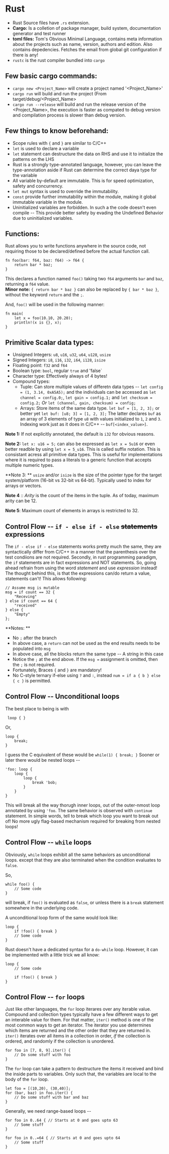 # Rust

- Rust Source files have `.rs` extension.
- **Cargo:** Is a colletion of package manager, build system, documentation generator and test runner
- **toml files:** Tom's Obvious Minimal Language, contains meta information about the projects such as name, version, authors and edition. Also contains depedencies. Fetches the email from global git configuration if there is any!
- `rustc` is the rust compiler bundled into `cargo`

## Few basic cargo commands:
- `cargo new <Project_Name>` will create a project named '<Project_Name>'
- `cargo run` will build and run the project (From target/debug/<Project_Name>
- `cargo run --release` will build and run the release version of the <Project_Name>, the execution is faster as compated to debug version and compilation process is slower than debug version.

## Few things to know beforehand:
- Scope rules with `{` and `}` are similar to C/C++
- `let` is used to declare a variable
- `let` statement can destructure the data on RHS and use it to initialize the patterns on the LHS
- Rust is a strongly type-annotated language, however, you can leave the type-annotation aside if Rust can determine the correct daya type for the variable
- All variable by-default are immutable. This is for speed optimization, safety and concurrency.
- `let mut` syntax is used to override the immutability.
- `const` provide further immutability within the module, making it global immutable variable in the module.
- Uninitialized variables are forbidden. In such a the code doesn't even compile -- This provide better safety by evading the Undefined Behavior due to uninitialized variables.

## Functions:

Rust allows you to write functions anywhere in the source code, not requiring those to be declared/defined before the actual function call.

    fn foo(bar: f64, baz: f64) -> f64 {
        return bar * baz;
    }

This declares a function named `foo()` taking two `f64` arguments `bar` and `baz`, returning a `f64` value.  
**Minor note:** `{ return bar * baz }` can also be replaced by `{ bar * baz }`, without the keyword `return` and the `;`.

And, `foo()` will be used in the following manner:

    fn main(
        let x = foo(10.10, 20.20);
        println!(x is {}, x);
    }

## Primitive Scalar data types:
- Unsigned Integers: `u8`, `u16`, `u32`, `u64`, `u128`, `usize`
- Signed Integers: `i8`, `i16`, `i32`, `i64`, `i128`, `isize`
- Floating point: `f32` and `f64`
- Boolean type: `bool`, regular `true` and 'false`
- Character type: Effectively always of 4 bytes! 
- Compound types: 
  - Tuple: Can store multiple values of differetn data types -- `let config = (1, 3.14, 0xA5A5);` and the individuals can be accessed as `let channel = config.0;`, `let gain = config.1;` and `let checksum = config.2;` _Or_ `let (channel, gain, checksum) = config;`
  - Arrays: Store items of the same data type. `let buf = [1, 2, 3];` or better yet `let buf: [u8; 3] = [1, 2, 3];` The latter declares `buf` as an array of 3 elements of type `u8` with values initialized to `1`, `2` and `3`. Indexing work just as it does in C/C++ -- `buf[<index_value>]`. 

**Note 1:** If not explicitly annotated, the default is `i32` for obvious reasons.

**Note 2:** `let x: u16 = 5;` can also be expressed as `let x = 5u16` or even better readble by using `let x = 5_u16`. This is called suffix notation. This is consistant acress all primitive data types. This is useful for implementations where it is required to pass a literals to a generic function that accepts multiple numeric types.

**Note 3: ** `usize` and/or `isize` is the size of the pointer type for the target system/platform (16-bit vs 32-bit vs 64-bt). Typically used to index for arrays or vectors.

**Note 4** :: _Arity_ is the count of the items in the tuple. As of today, maximum arity can be 12.

**Note 5**: Maximum count of elements in arrays is restricted to 32.

## Control Flow -- `if - else if - else` ~~statements~~ expressions
The `if - else if - else` statements works pretty much the same, they are syntactically differ from C/C++ in a manner that the parenthesis over the test condiions are not required. Secondly, in rust programming paradigm, the `if` statements are in fact expressions and NOT statements. So, going ahead refrain from using the word _statement_ and use _expression_ instead! The thought behind this, is that the expressions can/do return a value, statements can't! This allows following:

    // Assume msg is mutable
    msg = if count == 32 {
        "Receving"
    } else if count == 64 {
        "received"
    } else {
        "Empty"
    }; 
    
**Notes: **
- No `;` after the branch
- In above case, a `return` can not be used as the end results needs to be populated into `msg`
- In above case, all the blocks return the same type -- A string in this case
- Notice the `;` at the end above. If the `msg =` assignment is omitted, then the `;` is not required.
- Fortunately, Braces `{` and `}` are mandatory!
- No C-style ternary if-else using `?` and `:`, instead `num = if a { b } else { c }` is permitted.

## Control Flow -- Unconditional loops
The best place to being is with

     loop { }

Or,

    loop { 
        break;
    }

I guess the C equivalent of these would be `while(1) { break; }`
Sooner or later there would be nested loops --

    'foo: loop {
        loop {
            loop {
                break 'bob;
            }
        }
    }

This will break all the way thorugh inner loops, out of the outer-nmost loop annotated by using `'foo`. The same behavior is observed with `continue` statement. In simple words, tell to break which loop you want to break out of! No more ugly flag-based mechanism required for breaking from nested loops!

## Control Flow -- `while` loops
Obviously, `while` loops exhibit all the same behaviors as unconditional loops. except that they are also terminated when the condition evaluates to `false`.

So,

    while foo() {
        // Some code
    }

will break, if `foo()` is evaluated as `false`, or unless there is a `break` statement somewhere in the underlying code.

A unconditional loop form of the same would look like:

    loop {
        if !foo() { break }
        // Some code
    }
    
Rust doesn't have a dedicated syntax for a `do-while` loop. However, it can be implemented with a little trick we all know:

    loop {
        // Some code
        
        if !foo() { break } 
    }
    
## Control Flow -- `for` loops
Just like other languages, the `for` loop iterares over any iterable value. Compound and collection types typically have a few different ways to get an interable value for them. For that matter, `iter()` method is one of the most common ways to get an iterator. The iterator you use determines which items are returned and the other order that they are returned in. `iter()` iterates over all items in a collection in order, _if_ the collection is ordered, and randomly if the collection is unordered. 


    for foo in [7, 8, 9].iter() {
        // Do some stuff with foo
    }

The `for` loop can take a pattern to destructure the items it received and bind the inside parts to variables. Only such that, the variables are local to the body of the `for` loop.

    let foo = [(10,20), (30,40)];
    for (bar, baz) in foo.iter() {
        // Do some stuff with bar and baz
    }
    
Generally, we need range-based loops --

    for foo in 0..64 { // Starts at 0 and goes upto 63
        // Some stuff
    }
    
    for foo in 0..=64 { // Starts at 0 and goes upto 64
        // Some stuff
    }
    

